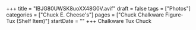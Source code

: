 +++
title = "IBJG80UWSK8uoXX48G0V.avif"
draft = false
tags = ["Photos"]
categories = ["Chuck E. Cheese's"]
pages = ["Chuck Chalkware Figure- Tux (Shelf Item)"]
startDate = ""
+++
Chalkware Tux Chuck
